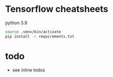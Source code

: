 # Tensorflow cheatsheets

python 3.9

```sh
source .venv/bin/activate
pip install -r requirements.txt
```

# todo
- see inline todos
